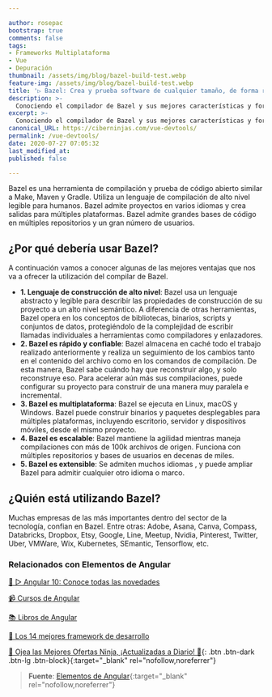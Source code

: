 ```yaml
---

author: rosepac
bootstrap: true
comments: false
tags:
- Frameworks Multiplataforma
- Vue
- Depuración
thumbnail: /assets/img/blog/bazel-build-test.webp
feature-img: /assets/img/blog/bazel-build-test.webp
title: '▷ Bazel: Crea y prueba software de cualquier tamaño, de forma rápida y confiable'
description: >-
  Conociendo el compilador de Bazel y sus mejores características y fortalezas
excerpt: >-
  Conociendo el compilador de Bazel y sus mejores características y fortalezas
canonical_URL: https://ciberninjas.com/vue-devtools/
permalink: /vue-devtools/
date: 2020-07-27 07:05:32
last_modified_at: 
published: false

---
```

<!-- https://chrome.google.com/webstore/detail/vuejs-devtools/ljjemllljcmogpfapbkkighbhhppjdbg?hl=en -->
Bazel es una herramienta de compilación y prueba de código abierto similar a Make, Maven y Gradle. Utiliza un lenguaje de compilación de alto nivel legible para humanos. Bazel admite proyectos en varios idiomas y crea salidas para múltiples plataformas. Bazel admite grandes bases de código en múltiples repositorios y un gran número de usuarios.

## **¿Por qué debería usar Bazel?**

A continuación vamos a conocer algunas de las mejores ventajas que nos va a ofrecer la utilización del compilar de Bazel.

- **1. Lenguaje de construcción de alto nivel**: Bazel usa un lenguaje abstracto y legible para describir las propiedades de construcción de su proyecto a un alto nivel semántico. A diferencia de otras herramientas, Bazel opera en los conceptos de bibliotecas, binarios, scripts y conjuntos de datos, protegiéndolo de la complejidad de escribir llamadas individuales a herramientas como compiladores y enlazadores.
- **2. Bazel es rápido y confiable**: Bazel almacena en caché todo el trabajo realizado anteriormente y realiza un seguimiento de los cambios tanto en el contenido del archivo como en los comandos de compilación. De esta manera, Bazel sabe cuándo hay que reconstruir algo, y solo reconstruye eso. Para acelerar aún más sus compilaciones, puede configurar su proyecto para construir de una manera muy paralela e incremental.
- **3. Bazel es multiplataforma**: Bazel se ejecuta en Linux, macOS y Windows. Bazel puede construir binarios y paquetes desplegables para múltiples plataformas, incluyendo escritorio, servidor y dispositivos móviles, desde el mismo proyecto.
- **4. Bazel es escalable**: Bazel mantiene la agilidad mientras maneja compilaciones con más de 100k archivos de origen. Funciona con múltiples repositorios y bases de usuarios en decenas de miles.
- **5. Bazel es extensible**: Se admiten muchos idiomas , y puede ampliar Bazel para admitir cualquier otro idioma o marco.

## **¿Quién está utilizando Bazel?**

Muchas empresas de las más importantes dentro del sector de la tecnología, confian en Bazel. Entre otras: Adobe, Asana, Canva, Compass, Databricks, Dropbox, Etsy, Google, Line, Meetup, Nvidia, Pinterest, Twitter, Uber, VMWare, Wix, Kubernetes, SEmantic, Tensorflow, etc.

### **Relacionados con Elementos de Angular**

[🥇 ▷ Angular 10: Conoce todas las novedades](https://ciberninjas.com/angular-10-novedades/)

[📹 Cursos de Angular](https://ciberninjas.com/cursos-tecnologia/#angular-)

[📚 Libros de Angular](https://ciberninjas.com/biblioteca-de-programacion-y-tecnologia/#angular-)

[🥇 Los 14 mejores framework de desarrollo](https://ciberninjas.com/mejores-sdk-multiplataforma-2019-20/)

[🎁 Ojea las Mejores Ofertas Ninja, ¡Actualizadas a Diario! 🛒](https://www.amazon.es/shop/cibercursos){: .btn .btn-dark .btn-lg .btn-block}{:target="_blank" rel="nofollow,noreferrer"}

> **Fuente**: [Elementos de Angular](https://angular.io/guide/elements){:target="_blank" rel="nofollow,noreferrer"}